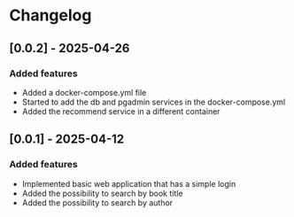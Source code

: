 # Changelog

## [0.0.2] - 2025-04-26

### Added features
 - Added a docker-compose.yml file
 - Started to add the db and pgadmin services in the docker-compose.yml
 - Added the recommend service in a different container

## [0.0.1] - 2025-04-12

### Added features
  - Implemented basic web application that has a simple login
  - Added the possibility to search by book title
  - Added the possibility to search by author